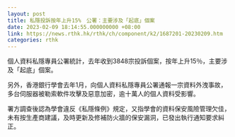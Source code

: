 ```yaml
---
layout: post
title: 私隱投訴按年上升15%　公署：主要涉及「起底」個案
date: 2023-02-09 18:14:55.000000000 +08:00
link: https://news.rthk.hk/rthk/ch/component/k2/1687201-20230209.htm
categories: rthk
---
```


個人資料私隱專員公署統計，去年收到3848宗投訴個案，按年上升15％，主要涉及「起底」個案。

另外，香港銀行學會去年1月，向個人資料私隱專員公署通報一宗資料外洩事故，多台伺服器被勒索軟件攻擊及惡意加密，逾十萬人的個人資料受影響。

署方調查後認為學會違反《私隱條例》規定，又指學會的資料保安風險管理欠佳，未有按生產商建議，及時更新及修補防火牆的保安漏洞，已發出執行通知要求糾正。
